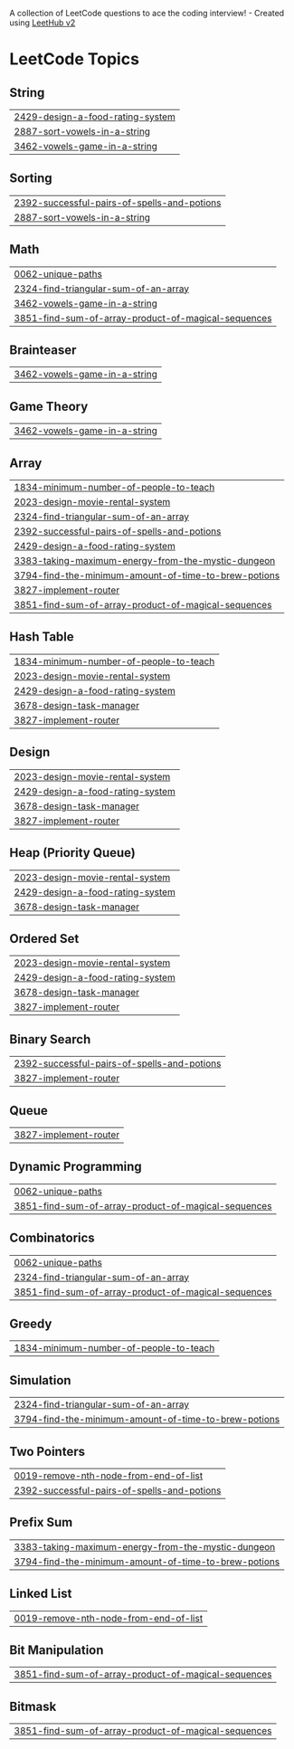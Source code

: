 A collection of LeetCode questions to ace the coding interview! - Created using [LeetHub v2](https://github.com/arunbhardwaj/LeetHub-2.0)
<!---LeetCode Topics Start-->
# LeetCode Topics
## String
|  |
| ------- |
| [2429-design-a-food-rating-system](https://github.com/23MH1A1242/leetcode/tree/master/2429-design-a-food-rating-system) |
| [2887-sort-vowels-in-a-string](https://github.com/23MH1A1242/leetcode/tree/master/2887-sort-vowels-in-a-string) |
| [3462-vowels-game-in-a-string](https://github.com/23MH1A1242/leetcode/tree/master/3462-vowels-game-in-a-string) |
## Sorting
|  |
| ------- |
| [2392-successful-pairs-of-spells-and-potions](https://github.com/23MH1A1242/leetcode/tree/master/2392-successful-pairs-of-spells-and-potions) |
| [2887-sort-vowels-in-a-string](https://github.com/23MH1A1242/leetcode/tree/master/2887-sort-vowels-in-a-string) |
## Math
|  |
| ------- |
| [0062-unique-paths](https://github.com/23MH1A1242/leetcode/tree/master/0062-unique-paths) |
| [2324-find-triangular-sum-of-an-array](https://github.com/23MH1A1242/leetcode/tree/master/2324-find-triangular-sum-of-an-array) |
| [3462-vowels-game-in-a-string](https://github.com/23MH1A1242/leetcode/tree/master/3462-vowels-game-in-a-string) |
| [3851-find-sum-of-array-product-of-magical-sequences](https://github.com/23MH1A1242/leetcode/tree/master/3851-find-sum-of-array-product-of-magical-sequences) |
## Brainteaser
|  |
| ------- |
| [3462-vowels-game-in-a-string](https://github.com/23MH1A1242/leetcode/tree/master/3462-vowels-game-in-a-string) |
## Game Theory
|  |
| ------- |
| [3462-vowels-game-in-a-string](https://github.com/23MH1A1242/leetcode/tree/master/3462-vowels-game-in-a-string) |
## Array
|  |
| ------- |
| [1834-minimum-number-of-people-to-teach](https://github.com/23MH1A1242/leetcode/tree/master/1834-minimum-number-of-people-to-teach) |
| [2023-design-movie-rental-system](https://github.com/23MH1A1242/leetcode/tree/master/2023-design-movie-rental-system) |
| [2324-find-triangular-sum-of-an-array](https://github.com/23MH1A1242/leetcode/tree/master/2324-find-triangular-sum-of-an-array) |
| [2392-successful-pairs-of-spells-and-potions](https://github.com/23MH1A1242/leetcode/tree/master/2392-successful-pairs-of-spells-and-potions) |
| [2429-design-a-food-rating-system](https://github.com/23MH1A1242/leetcode/tree/master/2429-design-a-food-rating-system) |
| [3383-taking-maximum-energy-from-the-mystic-dungeon](https://github.com/23MH1A1242/leetcode/tree/master/3383-taking-maximum-energy-from-the-mystic-dungeon) |
| [3794-find-the-minimum-amount-of-time-to-brew-potions](https://github.com/23MH1A1242/leetcode/tree/master/3794-find-the-minimum-amount-of-time-to-brew-potions) |
| [3827-implement-router](https://github.com/23MH1A1242/leetcode/tree/master/3827-implement-router) |
| [3851-find-sum-of-array-product-of-magical-sequences](https://github.com/23MH1A1242/leetcode/tree/master/3851-find-sum-of-array-product-of-magical-sequences) |
## Hash Table
|  |
| ------- |
| [1834-minimum-number-of-people-to-teach](https://github.com/23MH1A1242/leetcode/tree/master/1834-minimum-number-of-people-to-teach) |
| [2023-design-movie-rental-system](https://github.com/23MH1A1242/leetcode/tree/master/2023-design-movie-rental-system) |
| [2429-design-a-food-rating-system](https://github.com/23MH1A1242/leetcode/tree/master/2429-design-a-food-rating-system) |
| [3678-design-task-manager](https://github.com/23MH1A1242/leetcode/tree/master/3678-design-task-manager) |
| [3827-implement-router](https://github.com/23MH1A1242/leetcode/tree/master/3827-implement-router) |
## Design
|  |
| ------- |
| [2023-design-movie-rental-system](https://github.com/23MH1A1242/leetcode/tree/master/2023-design-movie-rental-system) |
| [2429-design-a-food-rating-system](https://github.com/23MH1A1242/leetcode/tree/master/2429-design-a-food-rating-system) |
| [3678-design-task-manager](https://github.com/23MH1A1242/leetcode/tree/master/3678-design-task-manager) |
| [3827-implement-router](https://github.com/23MH1A1242/leetcode/tree/master/3827-implement-router) |
## Heap (Priority Queue)
|  |
| ------- |
| [2023-design-movie-rental-system](https://github.com/23MH1A1242/leetcode/tree/master/2023-design-movie-rental-system) |
| [2429-design-a-food-rating-system](https://github.com/23MH1A1242/leetcode/tree/master/2429-design-a-food-rating-system) |
| [3678-design-task-manager](https://github.com/23MH1A1242/leetcode/tree/master/3678-design-task-manager) |
## Ordered Set
|  |
| ------- |
| [2023-design-movie-rental-system](https://github.com/23MH1A1242/leetcode/tree/master/2023-design-movie-rental-system) |
| [2429-design-a-food-rating-system](https://github.com/23MH1A1242/leetcode/tree/master/2429-design-a-food-rating-system) |
| [3678-design-task-manager](https://github.com/23MH1A1242/leetcode/tree/master/3678-design-task-manager) |
| [3827-implement-router](https://github.com/23MH1A1242/leetcode/tree/master/3827-implement-router) |
## Binary Search
|  |
| ------- |
| [2392-successful-pairs-of-spells-and-potions](https://github.com/23MH1A1242/leetcode/tree/master/2392-successful-pairs-of-spells-and-potions) |
| [3827-implement-router](https://github.com/23MH1A1242/leetcode/tree/master/3827-implement-router) |
## Queue
|  |
| ------- |
| [3827-implement-router](https://github.com/23MH1A1242/leetcode/tree/master/3827-implement-router) |
## Dynamic Programming
|  |
| ------- |
| [0062-unique-paths](https://github.com/23MH1A1242/leetcode/tree/master/0062-unique-paths) |
| [3851-find-sum-of-array-product-of-magical-sequences](https://github.com/23MH1A1242/leetcode/tree/master/3851-find-sum-of-array-product-of-magical-sequences) |
## Combinatorics
|  |
| ------- |
| [0062-unique-paths](https://github.com/23MH1A1242/leetcode/tree/master/0062-unique-paths) |
| [2324-find-triangular-sum-of-an-array](https://github.com/23MH1A1242/leetcode/tree/master/2324-find-triangular-sum-of-an-array) |
| [3851-find-sum-of-array-product-of-magical-sequences](https://github.com/23MH1A1242/leetcode/tree/master/3851-find-sum-of-array-product-of-magical-sequences) |
## Greedy
|  |
| ------- |
| [1834-minimum-number-of-people-to-teach](https://github.com/23MH1A1242/leetcode/tree/master/1834-minimum-number-of-people-to-teach) |
## Simulation
|  |
| ------- |
| [2324-find-triangular-sum-of-an-array](https://github.com/23MH1A1242/leetcode/tree/master/2324-find-triangular-sum-of-an-array) |
| [3794-find-the-minimum-amount-of-time-to-brew-potions](https://github.com/23MH1A1242/leetcode/tree/master/3794-find-the-minimum-amount-of-time-to-brew-potions) |
## Two Pointers
|  |
| ------- |
| [0019-remove-nth-node-from-end-of-list](https://github.com/23MH1A1242/leetcode/tree/master/0019-remove-nth-node-from-end-of-list) |
| [2392-successful-pairs-of-spells-and-potions](https://github.com/23MH1A1242/leetcode/tree/master/2392-successful-pairs-of-spells-and-potions) |
## Prefix Sum
|  |
| ------- |
| [3383-taking-maximum-energy-from-the-mystic-dungeon](https://github.com/23MH1A1242/leetcode/tree/master/3383-taking-maximum-energy-from-the-mystic-dungeon) |
| [3794-find-the-minimum-amount-of-time-to-brew-potions](https://github.com/23MH1A1242/leetcode/tree/master/3794-find-the-minimum-amount-of-time-to-brew-potions) |
## Linked List
|  |
| ------- |
| [0019-remove-nth-node-from-end-of-list](https://github.com/23MH1A1242/leetcode/tree/master/0019-remove-nth-node-from-end-of-list) |
## Bit Manipulation
|  |
| ------- |
| [3851-find-sum-of-array-product-of-magical-sequences](https://github.com/23MH1A1242/leetcode/tree/master/3851-find-sum-of-array-product-of-magical-sequences) |
## Bitmask
|  |
| ------- |
| [3851-find-sum-of-array-product-of-magical-sequences](https://github.com/23MH1A1242/leetcode/tree/master/3851-find-sum-of-array-product-of-magical-sequences) |
<!---LeetCode Topics End-->